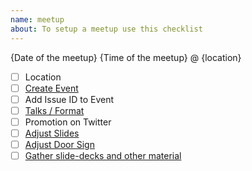 ```yaml
---
name: meetup
about: To setup a meetup use this checklist
---
```


{Date of the meetup} {Time of the meetup} @ {location}

- [ ] Location
- [ ] [Create Event](http://hamburg.onruby.de/admin/)
- [ ] Add Issue ID to Event
- [ ] [Talks / Format](https://github.com/rughh/planning/wiki/Speaker-Checklist)
- [ ] Promotion on Twitter
- [ ] [Adjust Slides](https://docs.google.com/presentation/d/1qbNdAffMiYkPWUrUd5xeWHq6ge6vhIVQtuZomdiSorU/edit?usp=sharing)
- [ ] [Adjust Door Sign](https://docs.google.com/presentation/d/1IQfnE3TbG3EU5zRnNKdG3kzxdYjT1ryWNWs4WWgpE04/edit?usp=sharing)
- [ ] [Gather slide-decks and other material](http://hamburg.onruby.de/admin/materials/new)
